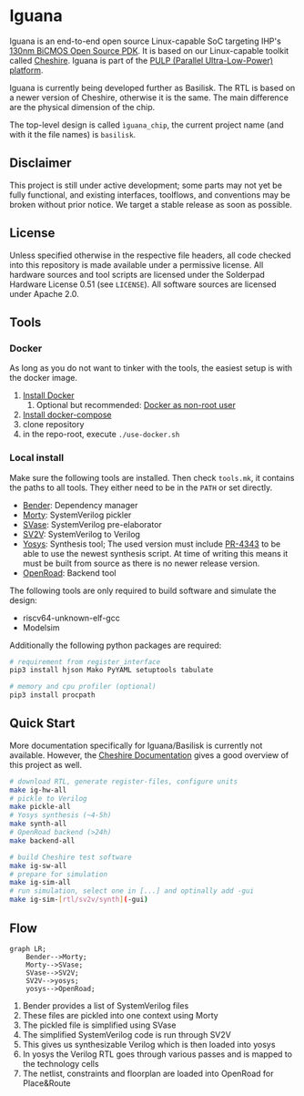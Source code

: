 # Iguana

Iguana is an end-to-end open source Linux-capable SoC targeting IHP's [130nm BiCMOS Open Source PDK](https://github.com/IHP-GmbH/IHP-Open-PDK). It is based on our Linux-capable toolkit called [Cheshire](https://github.com/pulp-platform/cheshire). Iguana is part of the [PULP (Parallel Ultra-Low-Power) platform](https://pulp-platform.org/).

Iguana is currently being developed further as Basilisk. The RTL is based on a newer version of Cheshire, otherwise it is the same. The main difference are the physical dimension of the chip.

The top-level design is called `ìguana_chip`, the current project name (and with it the file names) is `basilisk`.


## Disclaimer

This project is still under active development; some parts may not yet be fully functional, and existing interfaces, toolflows, and conventions may be broken without prior notice. We target a stable release as soon as possible.


## License

Unless specified otherwise in the respective file headers, all code checked into this repository is made available under a permissive license. All hardware sources and tool scripts are licensed under the Solderpad Hardware License 0.51 (see `LICENSE`). All software sources are licensed under Apache 2.0.



## Tools

### Docker

As long as you do not want to tinker with the tools, the easiest setup is with the docker image.

1. [Install Docker](https://docs.docker.com/engine/install/)
   1. Optional but recommended: [Docker as non-root user](https://docs.docker.com/engine/install/linux-postinstall/)
2. [Install docker-compose](https://docs.docker.com/compose/install/)
3. clone repository
4. in the repo-root, execute `./use-docker.sh`

### Local install

Make sure the following tools are installed.
Then check `tools.mk`, it contains the paths to all tools. They either need to be in the `PATH` or set directly.

- [Bender](https://github.com/pulp-platform/bender#installation): Dependency manager
- [Morty](https://github.com/pulp-platform/morty#install): SystemVerilog pickler
- [SVase](https://github.com/pulp-platform/svase#install--build): SystemVerilog pre-elaborator
- [SV2V](https://github.com/zachjs/sv2v#installation): SystemVerilog to Verilog
- [Yosys](https://github.com/YosysHQ/yosys#building-from-source): Synthesis tool; The used version must include [PR-4343](https://github.com/YosysHQ/yosys/pull/4343) to be able to use the newest synthesis script. 
At time of writing this means it must be built from source as there is no newer release version.
- [OpenRoad](https://github.com/The-OpenROAD-Project/OpenROAD/blob/master/docs/user/Build.md): Backend tool

The following tools are only required to build software and simulate the design:
- riscv64-unknown-elf-gcc
- Modelsim

Additionally the following python packages are required:
```bash
# requirement from register_interface
pip3 install hjson Mako PyYAML setuptools tabulate

# memory and cpu profiler (optional)
pip3 install procpath
```



## Quick Start

More documentation specifically for Iguana/Basilisk is currently not available.
However, the [Cheshire Documentation](https://pulp-platform.github.io/cheshire/) gives a good overview of this project as well.

```bash
# download RTL, generate register-files, configure units
make ig-hw-all
# pickle to Verilog
make pickle-all
# Yosys synthesis (~4-5h)
make synth-all
# OpenRoad backend (>24h)
make backend-all

# build Cheshire test software
make ig-sw-all
# prepare for simulation
make ig-sim-all
# run simulation, select one in [...] and optinally add -gui
make ig-sim-[rtl/sv2v/synth](-gui)
```

## Flow
```mermaid
graph LR;
	Bender-->Morty;
	Morty-->SVase;
	SVase-->SV2V;
	SV2V-->yosys;
	yosys-->OpenRoad;
```
1. Bender provides a list of SystemVerilog files
2. These files are pickled into one context using Morty
3. The pickled file is simplified using SVase
4. The simplified SystemVerilog code is run through SV2V
5. This gives us synthesizable Verilog which is then loaded into yosys
6. In yosys the Verilog RTL goes through various passes and is mapped to the technology cells
7. The netlist, constraints and floorplan are loaded into OpenRoad for Place&Route